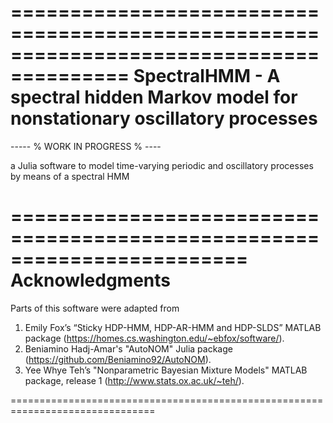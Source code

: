 ========================================================================================
SpectralHMM - A spectral hidden Markov model for nonstationary oscillatory processes
========================================================================================


----- % WORK IN PROGRESS % ---- 


a Julia software to model time-varying periodic and oscillatory processes by means of a spectral HMM


========================================================================
Acknowledgments
========================================================================

Parts of this software were adapted from 

1. Emily Fox’s “Sticky HDP-HMM, HDP-AR-HMM and HDP-SLDS”  MATLAB package (https://homes.cs.washington.edu/~ebfox/software/).
2. Beniamino Hadj-Amar's "AutoNOM" Julia package (https://github.com/Beniamino92/AutoNOM).
3. Yee Whye Teh’s "Nonparametric Bayesian Mixture Models" MATLAB package, release 1 (http://www.stats.ox.ac.uk/~teh/).


===============================================================================

